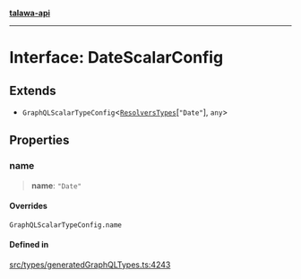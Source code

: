[**talawa-api**](../../../README.md)

***

# Interface: DateScalarConfig

## Extends

- `GraphQLScalarTypeConfig`\<[`ResolversTypes`](../type-aliases/ResolversTypes.md)\[`"Date"`\], `any`\>

## Properties

### name

> **name**: `"Date"`

#### Overrides

`GraphQLScalarTypeConfig.name`

#### Defined in

[src/types/generatedGraphQLTypes.ts:4243](https://github.com/Suyash878/talawa-api/blob/f376d03c37e9acd046e7cc983947432c95f74442/src/types/generatedGraphQLTypes.ts#L4243)

